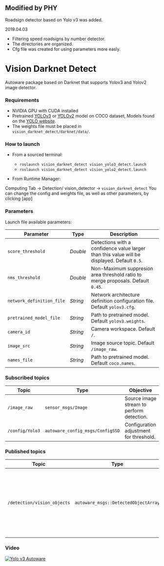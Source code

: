 ## Modified by PHY
Roadsign detector based on Yolo v3 was added.

2019.04.03
- Filtering speed roadsigns by number detector.
- The directories are organized.
- Cfg file was created for using parameters more easly.


# Vision Darknet Detect

Autoware package based on Darknet that supports Yolov3 and Yolov2 image detector.

### Requirements

* NVIDIA GPU with CUDA installed
* Pretrained [YOLOv3](https://pjreddie.com/media/files/yolov3.weights) or
 [YOLOv2](https://pjreddie.com/media/files/yolov2.weights) model on COCO dataset,
 Models found on the [YOLO website](https://pjreddie.com/darknet/yolo/).
* The weights file must be placed in `vision_darknet_detect/darknet/data/`.

### How to launch

* From a sourced terminal:

    - `roslaunch vision_darknet_detect vision_yolo3_detect.launch`
    - `roslaunch vision_darknet_detect vision_yolo2_detect.launch`

* From Runtime Manager:

Computing Tab -> Detection/ vision_detector -> `vision_darknet_detect`
You can change the config and weights file, as well as other parameters, by clicking [app]

### Parameters

Launch file available parameters:

|Parameter| Type| Description|
----------|-----|--------
|`score_threshold`|*Double* |Detections with a confidence value larger than this value will be displayed. Default `0.5`.|
|`nms_threshold`|*Double*|Non-Maximum suppresion area threshold ratio to merge proposals. Default `0.45`.|
|`network_definition_file`|*String*|Network architecture definition configuration file. Default `yolov3.cfg`.|
|`pretrained_model_file`|*String*|Path to pretrained model. Default `yolov3.weights`.|
|`camera_id`|*String*|Camera workspace. Default `/`.|
|`image_src`|*String*|Image source topic. Default `/image_raw`.|
|`names_file`|*String*|Path to pretrained model. Default `coco.names`.|


### Subscribed topics

|Topic|Type|Objective|
------|----|---------
|`/image_raw`|`sensor_msgs/Image`|Source image stream to perform detection.|
|`/config/Yolo3`|`autoware_config_msgs/ConfigSSD`|Configuration adjustment for threshold.|

### Published topics

|Topic|Type|Objective|
------|----|---------
|`/detection/vision_objects`|`autoware_msgs::DetectedObjectArray`|Contains the coordinates of the bounding box in image coordinates for detected objects.|

### Video

[![Yolo v3 Autoware](https://img.youtube.com/vi/pO4vM4ehI98/0.jpg)](https://www.youtube.com/watch?v=pO4vM4ehI98)
